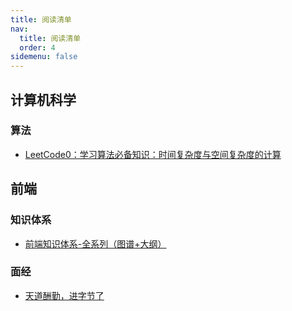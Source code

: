 ```yaml
---
title: 阅读清单
nav:
  title: 阅读清单
  order: 4
sidemenu: false
---
```


## 计算机科学

### 算法

- [LeetCode0：学习算法必备知识：时间复杂度与空间复杂度的计算](https://cloud.tencent.com/developer/article/1769988)

## 前端

### 知识体系

- [前端知识体系-全系列（图谱+大纲）](https://segmentfault.com/a/1190000039085521)

### 面经

- [天道酬勤，进字节了](https://juejin.cn/post/7011466325990064158)
